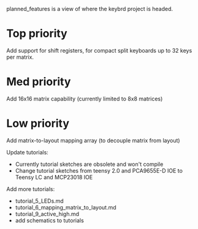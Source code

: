 planned_features is a view of where the keybrd project is headed.

Top priority
============
Add support for shift registers, for compact split keyboards up to 32 keys per matrix.

Med priority
============
Add 16x16 matrix capability (currently limited to 8x8 matrices)

Low priority
============
Add matrix-to-layout mapping array (to decouple matrix from layout)

Update tutorials:
* Currently tutorial sketches are obsolete and won't compile
* Change tutorial sketches from teensy 2.0 and PCA9655E-D IOE to Teensy LC and MCP23018 IOE

Add more tutorials:
* tutorial_5_LEDs.md
* tutorial_6_mapping_matrix_to_layout.md
* tutorial_9_active_high.md
* add schematics to tutorials
